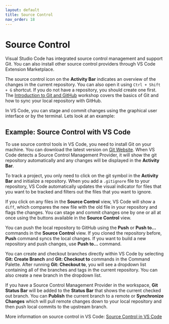 ```yaml
---
layout: default
title: Source Control
nav_order: 18
---
```


# Source Control

Visual Studio Code has integrated source control management and support Git. You can also install other source control providers through VS Code Extension Marketplace. 

The source control icon on the **Activity Bar** indicates an overview of the changes in the current repository. You can also open it using `Ctrl + Shift + G` shortcut. If you do not have a repository, you should create one first. The [Introduction to Git and GitHub](https://ubc-library-rc.github.io/intro-git/) workshop covers the basics of Git and how to sync your local repository with GitHub. 

In VS Code, you can stage and commit changes using the graphical user interface or by the terminal. Lets look at an example:

## Example: Source Control with VS Code

To use source control tools in VS Code, you need to install Git on your machine. You can download the latest version on [Git Website](https://git-scm.com/downloads). When VS Code detects a Source Control Management Provider, it will show the git repository automatically and any changes will be displayed in the **Activity Bar**.

To track a project, you only need to click on the git symbol in the **Activity Bar** and initialize a repository. When you add a `.gitignore` file to your repository, VS Code automatically updates the visual indicator for files that you want to be tracked and filters out the files that you want to ignore.

If you click on any files in the **Source Control** view, VS Code will show a `diff`, which compares the new file with the old file in your repository and flags the changes. You can stage and commit changes one by one or all at once using the buttons available in the **Source Control** view.

You can push the local repository to GitHub using the **Push** or **Push to...** commands in the **Source Control** view. If you cloned the repository before, **Push** command syncs the local changes. If you want to build a new repository and push changes, use **Push to...** command.

You can create and checkout branches directly within VS Code by selecting **Git: Create Branch** and **Git: Checkout to** commands in the Command Palette. After running **Git: Checkout to**, you will see a dropdown list containing all of the branches and tags in the current repository. You can also create a new branch in the dropdown list.

If you have a Source Control Management Provider in the workspace, **Git Status Bar** will be added to the **Status Bar** that shows the current checked out branch. You can **Publish** the current branch to a remote or **Synchronize Changes** which will pull remote changes down to your local repository and then push local commits to the upstream branch.

More information on source control in VS Code: [Source Control in VS Code](https://code.visualstudio.com/docs/editor/versioncontrol)

